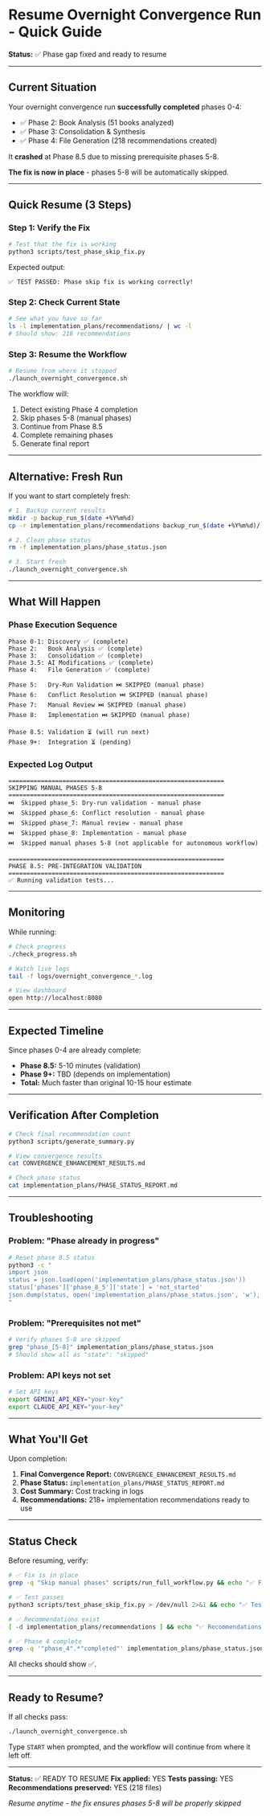 # Resume Overnight Convergence Run - Quick Guide

**Status:** ✅ Phase gap fixed and ready to resume

---

## Current Situation

Your overnight convergence run **successfully completed** phases 0-4:
- ✅ Phase 2: Book Analysis (51 books analyzed)
- ✅ Phase 3: Consolidation & Synthesis
- ✅ Phase 4: File Generation (218 recommendations created)

It **crashed** at Phase 8.5 due to missing prerequisite phases 5-8.

**The fix is now in place** - phases 5-8 will be automatically skipped.

---

## Quick Resume (3 Steps)

### Step 1: Verify the Fix

```bash
# Test that the fix is working
python3 scripts/test_phase_skip_fix.py
```

Expected output:
```
✅ TEST PASSED: Phase skip fix is working correctly!
```

### Step 2: Check Current State

```bash
# See what you have so far
ls -l implementation_plans/recommendations/ | wc -l
# Should show: 218 recommendations
```

### Step 3: Resume the Workflow

```bash
# Resume from where it stopped
./launch_overnight_convergence.sh
```

The workflow will:
1. Detect existing Phase 4 completion
2. Skip phases 5-8 (manual phases)
3. Continue from Phase 8.5
4. Complete remaining phases
5. Generate final report

---

## Alternative: Fresh Run

If you want to start completely fresh:

```bash
# 1. Backup current results
mkdir -p backup_run_$(date +%Y%m%d)
cp -r implementation_plans/recommendations backup_run_$(date +%Y%m%d)/

# 2. Clean phase status
rm -f implementation_plans/phase_status.json

# 3. Start fresh
./launch_overnight_convergence.sh
```

---

## What Will Happen

### Phase Execution Sequence

```
Phase 0-1: Discovery ✅ (complete)
Phase 2:   Book Analysis ✅ (complete)
Phase 3:   Consolidation ✅ (complete)
Phase 3.5: AI Modifications ✅ (complete)
Phase 4:   File Generation ✅ (complete)

Phase 5:   Dry-Run Validation ⏭️ SKIPPED (manual phase)
Phase 6:   Conflict Resolution ⏭️ SKIPPED (manual phase)
Phase 7:   Manual Review ⏭️ SKIPPED (manual phase)
Phase 8:   Implementation ⏭️ SKIPPED (manual phase)

Phase 8.5: Validation ⏳ (will run next)
Phase 9+:  Integration ⏳ (pending)
```

### Expected Log Output

```
============================================================
SKIPPING MANUAL PHASES 5-8
============================================================
⏭️  Skipped phase_5: Dry-run validation - manual phase
⏭️  Skipped phase_6: Conflict resolution - manual phase
⏭️  Skipped phase_7: Manual review - manual phase
⏭️  Skipped phase_8: Implementation - manual phase
⏭️  Skipped manual phases 5-8 (not applicable for autonomous workflow)

============================================================
PHASE 8.5: PRE-INTEGRATION VALIDATION
============================================================
✅ Running validation tests...
```

---

## Monitoring

While running:

```bash
# Check progress
./check_progress.sh

# Watch live logs
tail -f logs/overnight_convergence_*.log

# View dashboard
open http://localhost:8080
```

---

## Expected Timeline

Since phases 0-4 are already complete:

- **Phase 8.5:** 5-10 minutes (validation)
- **Phase 9+:** TBD (depends on implementation)
- **Total:** Much faster than original 10-15 hour estimate

---

## Verification After Completion

```bash
# Check final recommendation count
python3 scripts/generate_summary.py

# View convergence results
cat CONVERGENCE_ENHANCEMENT_RESULTS.md

# Check phase status
cat implementation_plans/PHASE_STATUS_REPORT.md
```

---

## Troubleshooting

### Problem: "Phase already in progress"

```bash
# Reset phase 8.5 status
python3 -c "
import json
status = json.load(open('implementation_plans/phase_status.json'))
status['phases']['phase_8_5']['state'] = 'not_started'
json.dump(status, open('implementation_plans/phase_status.json', 'w'), indent=2)
"
```

### Problem: "Prerequisites not met"

```bash
# Verify phases 5-8 are skipped
grep "phase_[5-8]" implementation_plans/phase_status.json
# Should show all as "state": "skipped"
```

### Problem: API keys not set

```bash
# Set API keys
export GEMINI_API_KEY="your-key"
export CLAUDE_API_KEY="your-key"
```

---

## What You'll Get

Upon completion:

1. **Final Convergence Report:** `CONVERGENCE_ENHANCEMENT_RESULTS.md`
2. **Phase Status:** `implementation_plans/PHASE_STATUS_REPORT.md`
3. **Cost Summary:** Cost tracking in logs
4. **Recommendations:** 218+ implementation recommendations ready to use

---

## Status Check

Before resuming, verify:

```bash
# ✅ Fix is in place
grep -q "Skip manual phases" scripts/run_full_workflow.py && echo "✅ Fix applied" || echo "❌ Fix missing"

# ✅ Test passes
python3 scripts/test_phase_skip_fix.py > /dev/null 2>&1 && echo "✅ Test passes" || echo "❌ Test fails"

# ✅ Recommendations exist
[ -d implementation_plans/recommendations ] && echo "✅ Recommendations exist" || echo "❌ No recommendations"

# ✅ Phase 4 complete
grep -q '"phase_4".*"completed"' implementation_plans/phase_status.json && echo "✅ Phase 4 complete" || echo "⚠️ Phase 4 incomplete"
```

All checks should show ✅.

---

## Ready to Resume?

If all checks pass:

```bash
./launch_overnight_convergence.sh
```

Type `START` when prompted, and the workflow will continue from where it left off.

---

**Status:** ✅ READY TO RESUME
**Fix applied:** YES
**Tests passing:** YES
**Recommendations preserved:** YES (218 files)

*Resume anytime - the fix ensures phases 5-8 will be properly skipped*




